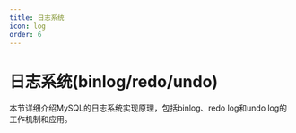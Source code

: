 ```yaml
---
title: 日志系统
icon: log
order: 6
---
```


# 日志系统(binlog/redo/undo)

本节详细介绍MySQL的日志系统实现原理，包括binlog、redo log和undo log的工作机制和应用。
